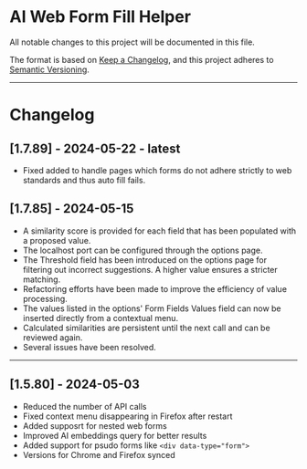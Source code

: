 # AI Web Form Fill Helper

All notable changes to this project will be documented in this file.

The format is based on [Keep a Changelog](https://keepachangelog.com/en/1.0.0/),
and this project adheres to [Semantic Versioning](https://semver.org/spec/v2.0.0.html).

<hr>

# Changelog

## [1.7.89] - 2024-05-22 - latest

- Fixed added to handle pages which forms do not adhere strictly to web standards and thus auto fill fails.

## [1.7.85] - 2024-05-15

- A similarity score is provided for each field that has been populated with a proposed value.
- The localhost port can be configured through the options page.
- The Threshold field has been introduced on the options page for filtering out incorrect suggestions. A higher value ensures a stricter matching.
- Refactoring efforts have been made to improve the efficiency of value processing.
- The values listed in the options' Form Fields Values field can now be inserted directly from a contextual menu.
- Calculated similarities are persistent until the next call and can be reviewed again.
- Several issues have been resolved.

<hr>

## [1.5.80] - 2024-05-03

- Reduced the number of API calls
- Fixed context menu disappearing in Firefox after restart
- Added supposrt for nested web forms
- Improved AI embeddings query for better results
- Added support for psudo forms like `<div data-type="form">`
- Versions for Chrome and Firefox synced
